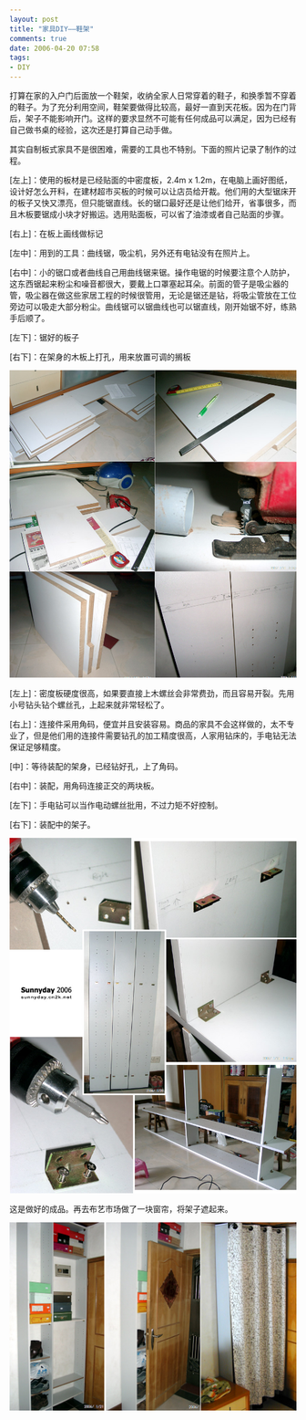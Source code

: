 ```yaml
---
layout: post
title: "家具DIY——鞋架"
comments: true
date: 2006-04-20 07:58
tags:
- DIY
---
```

打算在家的入户门后面放一个鞋架，收纳全家人日常穿着的鞋子，和换季暂不穿着的鞋子。为了充分利用空间，鞋架要做得比较高，最好一直到天花板。因为在门背后，架子不能影响开门。这样的要求显然不可能有任何成品可以满足，因为已经有自己做书桌的经验，这次还是打算自己动手做。

其实自制板式家具不是很困难，需要的工具也不特别。下面的照片记录了制作的过程。

[左上]：使用的板材是已经贴面的中密度板，2.4m x 1.2m，在电脑上画好图纸，设计好怎么开料，在建材超市买板的时候可以让店员给开裁。他们用的大型锯床开的板子又快又漂亮，但只能锯直线。长的锯口最好还是让他们给开，省事很多，而且木板要锯成小块才好搬运。选用贴面板，可以省了油漆或者自己贴面的步骤。

[右上]：在板上画线做标记

[左中]：用到的工具：曲线锯，吸尘机，另外还有电钻没有在照片上。

[右中]：小的锯口或者曲线自己用曲线锯来锯。操作电锯的时候要注意个人防护，这东西锯起来粉尘和噪音都很大，要戴上口罩塞起耳朵。前面的管子是吸尘器的管，吸尘器在做这些家居工程的时候很管用，无论是锯还是钻，将吸尘管放在工位旁边可以吸走大部分粉尘。曲线锯可以锯曲线也可以锯直线，刚开始锯不好，练熟手后顺了。

[左下]：锯好的板子

[右下]：在架身的木板上打孔，用来放置可调的搁板

![](/attachments/2006/4/131333600_ae4b3f8297_o.jpg)

[左上]：密度板硬度很高，如果要直接上木螺丝会非常费劲，而且容易开裂。先用小号钻头钻个螺丝孔，上起来就非常轻松了。

[右上]：连接件采用角码，便宜并且安装容易。商品的家具不会这样做的，太不专业了，但是他们用的连接件需要钻孔的加工精度很高，人家用钻床的，手电钻无法保证足够精度。

[中]：等待装配的架身，已经钻好孔，上了角码。

[右中]：装配，用角码连接正交的两块板。

[左下]：手电钻可以当作电动螺丝批用，不过力矩不好控制。

[右下]：装配中的架子。

![](/attachments/2006/4/131333601_5a5c3eea0e_o.jpg)

这是做好的成品。再去布艺市场做了一块窗帘，将架子遮起来。

![](/attachments/2006/4/131384360_07664ea8cb_o.jpg)

